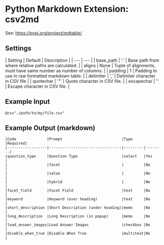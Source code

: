 # Python Markdown Extension: csv2md

See: https://pypi.org/project/mdtable/

## Settings

| Setting | Default | Description |
| --- | --- |
| base_path | '.' | Base path from where relative paths are calculated. |
| aligns | None | Tuple of alignments, must have same number as number of columns. |
| padding | 1 | Padding to use in raw formatted markdown table. |
| delimiter | ',' | Delimiter character in CSV file |
| quotechar | '"' | Quote character in CSV file. |
| escapechar | '' | Escape character in CSV file. |

## Example Input

```
@csv"./path/to/my/file.csv"
```

## Example Output (markdown)

```
|Code              |Prompt                           |Type     |Required|
|------------------|---------------------------------|---------|--------|
|question_type     |Question Type                    |select   |Yes     |
|                  |facet                            |         |No      |
|                  |value                            |         |No      |
|                  |hybrid                           |         |No      |
|facet_field       |Facet Field                      |text     |No      |
|keyword           |Keyword (over heading)           |text     |No      |
|short_description |Short Description (under heading)|memo     |No      |
|long_description  |Long Description (in popup)      |memo     |No      |
|load_answer_images|Load Answer Images               |checkbox |No      |
|disable_when_true |Disable When True                |multitext|No      |
```
